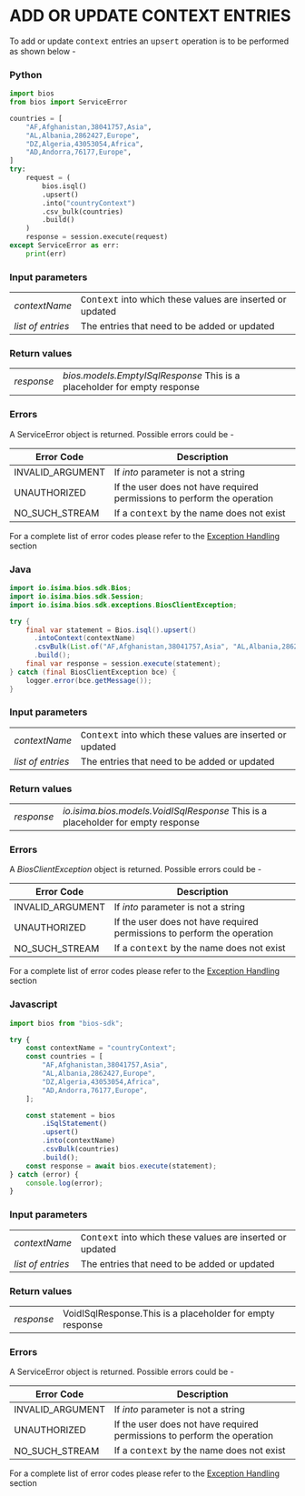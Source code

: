 # ADD OR UPDATE CONTEXT ENTRIES

To add or update <span style="font-family:Courier New;">context</span> entries an <span style="font-family:Courier New;">upsert</span> operation is to be performed as shown below -

<!-- tabs:start -->

### **Python**

```python
import bios
from bios import ServiceError

countries = [
    "AF,Afghanistan,38041757,Asia",
    "AL,Albania,2862427,Europe",
    "DZ,Algeria,43053054,Africa",
    "AD,Andorra,76177,Europe",
]
try:
    request = (
        bios.isql()
        .upsert()
        .into("countryContext")
        .csv_bulk(countries)
        .build()
    )
    response = session.execute(request)
except ServiceError as err:
    print(err)
```
### Input parameters

|                   |                                                                                                       |
| ----------------- | ----------------------------------------------------------------------------------------------------- |
| *contextName*     | <span style="font-family:Courier New;">Context</span> into which these values are inserted or updated |
| *list of entries* | The entries that need to be added or updated                                                          |

### Return values
|            |                                                                          |
| ---------- | ------------------------------------------------------------------------ |
| *response* | _bios.models.EmptyISqlResponse_ This is a placeholder for empty response |

### Errors

A ServiceError object is returned. Possible errors could be -

| Error Code       | Description                                                                           |
| ---------------- | ------------------------------------------------------------------------------------- |
| INVALID_ARGUMENT | If _into_ parameter is not a string                                                   |
| UNAUTHORIZED     | If the user does not have required permissions to perform the operation               |
| NO_SUCH_STREAM   | If a <span style="font-family:Courier New;">context</span> by the name does not exist |

For a complete list of error codes please refer to the [Exception Handling](https://bios.isima.io/docs/content/developer-guide/exceptions) section

### **Java**

```java
import io.isima.bios.sdk.Bios;
import io.isima.bios.sdk.Session;
import io.isima.bios.sdk.exceptions.BiosClientException;

try {
    final var statement = Bios.isql().upsert()
      .intoContext(contextName)
      .csvBulk(List.of("AF,Afghanistan,38041757,Asia", "AL,Albania,2862427,Europe"))
      .build();
    final var response = session.execute(statement);
} catch (final BiosClientException bce) {
    logger.error(bce.getMessage());
}
```
### Input parameters

|                   |                                                                                                       |
| ----------------- | ----------------------------------------------------------------------------------------------------- |
| *contextName*     | <span style="font-family:Courier New;">Context</span> into which these values are inserted or updated |
| *list of entries* | The entries that need to be added or updated                                                          |

### Return values
|            |                                                                                  |
| ---------- | -------------------------------------------------------------------------------- |
| *response* | _io.isima.bios.models.VoidISqlResponse_ This is a placeholder for empty response |

### Errors

A _BiosClientException_ object is returned. Possible errors could be -

| Error Code       | Description                                                                           |
| ---------------- | ------------------------------------------------------------------------------------- |
| INVALID_ARGUMENT | If _into_ parameter is not a string                                                   |
| UNAUTHORIZED     | If the user does not have required permissions to perform the operation               |
| NO_SUCH_STREAM   | If a <span style="font-family:Courier New;">context</span> by the name does not exist |

For a complete list of error codes please refer to the [Exception Handling](https://bios.isima.io/docs/content/developer-guide/exceptions) section

### **Javascript**
```javascript
import bios from "bios-sdk";

try {
    const contextName = "countryContext";
    const countries = [
        "AF,Afghanistan,38041757,Asia",
        "AL,Albania,2862427,Europe",
        "DZ,Algeria,43053054,Africa",
        "AD,Andorra,76177,Europe",
    ];

    const statement = bios
        .iSqlStatement()
        .upsert()
        .into(contextName)
        .csvBulk(countries)
        .build();
    const response = await bios.execute(statement);
} catch (error) {
    console.log(error);
}
```
### Input parameters

|                   |                                                                                                       |
| ----------------- | ----------------------------------------------------------------------------------------------------- |
| *contextName*     | <span style="font-family:Courier New;">Context</span> into which these values are inserted or updated |
| *list of entries* | The entries that need to be added or updated                                                          |

### Return values
|            |                                                           |
| ---------- | --------------------------------------------------------- |
| *response* | VoidISqlResponse.This is a placeholder for empty response |

### Errors

A ServiceError object is returned. Possible errors could be -

| Error Code       | Description                                                                           |
| ---------------- | ------------------------------------------------------------------------------------- |
| INVALID_ARGUMENT | If _into_ parameter is not a string                                                   |
| UNAUTHORIZED     | If the user does not have required permissions to perform the operation               |
| NO_SUCH_STREAM   | If a <span style="font-family:Courier New;">context</span> by the name does not exist |

For a complete list of error codes please refer to the [Exception Handling](https://bios.isima.io/docs/content/developer-guide/exceptions) section


<!-- tabs:end -->

